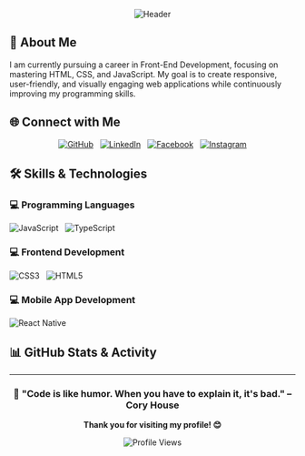<div align="center">

![Header](github-header-banner)

</div>

## 🚀 About Me

I am currently pursuing a career in Front-End Development, focusing on mastering HTML, CSS, and JavaScript. My goal is to create responsive, user-friendly, and visually engaging web applications while continuously improving my programming skills.

## 🌐 Connect with Me

<div align="center">

[![GitHub](https://img.shields.io/badge/GitHub-181717?style=for-the-badge&logo=github&logoColor=white)](https://github.com/jeffribeiro1)&nbsp;&nbsp;&nbsp;[![LinkedIn](https://img.shields.io/badge/LinkedIn-0A66C2?style=for-the-badge&logo=linkedin&logoColor=white)](https://linkedin.com/jeffersonsantino)&nbsp;&nbsp;&nbsp;[![Facebook](https://img.shields.io/badge/Facebook-1877F2?style=for-the-badge&logo=facebook&logoColor=white)](https://facebook.com/jefreysantino)&nbsp;&nbsp;&nbsp;[![Instagram](https://img.shields.io/badge/Instagram-E4405F?style=for-the-badge&logo=instagram&logoColor=white)](https://instagram.com/jeffsantino)

</div>

## 🛠️ Skills & Technologies

### 💻 Programming Languages

![JavaScript](https://img.shields.io/badge/JavaScript-F7DF1E?style=for-the-badge&logo=javascript&logoColor=black)&nbsp;&nbsp;&nbsp;![TypeScript](https://img.shields.io/badge/TypeScript-3178C6?style=for-the-badge&logo=typescript&logoColor=white)

### 💻 Frontend Development

![CSS3](https://img.shields.io/badge/CSS3-1572B6?style=for-the-badge&logo=css3&logoColor=white)&nbsp;&nbsp;&nbsp;![HTML5](https://img.shields.io/badge/HTML5-E34F26?style=for-the-badge&logo=html5&logoColor=white)

### 💻 Mobile App Development

![React Native](https://img.shields.io/badge/React%20Native-61DAFB?style=for-the-badge&logo=react&logoColor=white)

## 📊 GitHub Stats & Activity

<div align="center">

<!-- GitHub Stats Card: GitHub username required -->

<!-- Visitor Count Badge: GitHub username required -->

<!-- GitHub Trophy: GitHub username required -->

</div>

---

<div align="center">

### 🎯 "Code is like humor. When you have to explain it, it's bad." – Cory House

**Thank you for visiting my profile! 😊**

![Profile Views](https://komarev.com/ghpvc/?username=yourusername&color=brightgreen&style=flat-square&label=Profile+Views)

</div>
